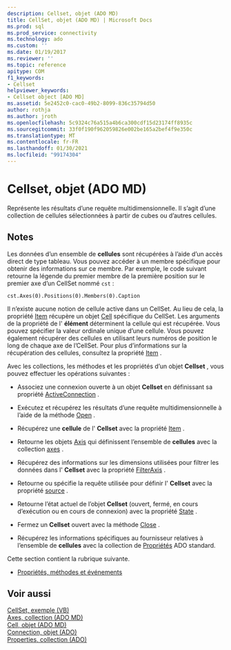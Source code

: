 ```yaml
---
description: Cellset, objet (ADO MD)
title: CellSet, objet (ADO MD) | Microsoft Docs
ms.prod: sql
ms.prod_service: connectivity
ms.technology: ado
ms.custom: ''
ms.date: 01/19/2017
ms.reviewer: ''
ms.topic: reference
apitype: COM
f1_keywords:
- Cellset
helpviewer_keywords:
- Cellset object [ADO MD]
ms.assetid: 5e2452c0-cac0-49b2-8099-836c35794d50
author: rothja
ms.author: jroth
ms.openlocfilehash: 5c9324c76a515a4b6ca300cdf15d23174ff8935c
ms.sourcegitcommit: 33f0f190f962059826e002be165a2bef4f9e350c
ms.translationtype: MT
ms.contentlocale: fr-FR
ms.lasthandoff: 01/30/2021
ms.locfileid: "99174304"
---
```

# <a name="cellset-object-ado-md"></a>Cellset, objet (ADO MD)
Représente les résultats d’une requête multidimensionnelle. Il s’agit d’une collection de cellules sélectionnées à partir de cubes ou d’autres cellules.  
  
## <a name="remarks"></a>Notes  
 Les données d’un ensemble de **cellules** sont récupérées à l’aide d’un accès direct de type tableau. Vous pouvez accéder à un membre spécifique pour obtenir des informations sur ce membre. Par exemple, le code suivant retourne la légende du premier membre de la première position sur le premier axe d’un CellSet nommé `cst` :  
  
```  
cst.Axes(0).Positions(0).Members(0).Caption  
```  
  
 Il n’existe aucune notion de cellule active dans un CellSet. Au lieu de cela, la propriété [Item](./item-property-ado-md-cellset.md) récupère un objet [Cell](./cell-object-ado-md.md) spécifique du CellSet. Les arguments de la propriété de l' **élément** déterminent la cellule qui est récupérée. Vous pouvez spécifier la valeur ordinale unique d’une cellule. Vous pouvez également récupérer des cellules en utilisant leurs numéros de position le long de chaque axe de l’CellSet. Pour plus d’informations sur la récupération des cellules, consultez la propriété [Item](./item-property-ado-md-cellset.md) .  
  
 Avec les collections, les méthodes et les propriétés d’un objet **Cellset** , vous pouvez effectuer les opérations suivantes :  
  
-   Associez une connexion ouverte à un objet **Cellset** en définissant sa propriété [ActiveConnection](./activeconnection-property-ado-md.md) .  
  
-   Exécutez et récupérez les résultats d’une requête multidimensionnelle à l’aide de la méthode [Open](./open-method-ado-md.md) .  
  
-   Récupérez une **cellule** de l' **Cellset** avec la propriété [Item](./item-property-ado-md-cellset.md) .  
  
-   Retourne les objets [Axis](./axis-object-ado-md.md) qui définissent l’ensemble de **cellules** avec la collection [axes](./axes-collection-ado-md.md) .  
  
-   Récupérez des informations sur les dimensions utilisées pour filtrer les données dans l' **Cellset** avec la propriété [FilterAxis](./filteraxis-property-ado-md.md) .  
  
-   Retourne ou spécifie la requête utilisée pour définir l' **Cellset** avec la propriété [source](./source-property-ado-md.md) .  
  
-   Retourne l’état actuel de l’objet **Cellset** (ouvert, fermé, en cours d’exécution ou en cours de connexion) avec la propriété [State](./state-property-ado-md.md) .  
  
-   Fermez un **Cellset** ouvert avec la méthode [Close](./close-method-ado-md.md) .  
  
-   Récupérez les informations spécifiques au fournisseur relatives à l’ensemble de **cellules** avec la collection de [Propriétés](../ado-api/properties-collection-ado.md) ADO standard.  
  
 Cette section contient la rubrique suivante.  
  
-   [Propriétés, méthodes et événements](./cellset-object-properties-methods-and-events.md)  
  
## <a name="see-also"></a>Voir aussi  
 [CellSet, exemple (VB)](./cellset-example-vb.md)   
 [Axes, collection (ADO MD)](./axes-collection-ado-md.md)   
 [Cell, objet (ADO MD)](./cell-object-ado-md.md)   
 [Connection, objet (ADO)](../ado-api/connection-object-ado.md)   
 [Properties, collection (ADO)](../ado-api/properties-collection-ado.md)